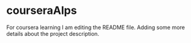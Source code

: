 # courseraAlps
For coursera learning
I am editing the README file. Adding some more details about the project description.
